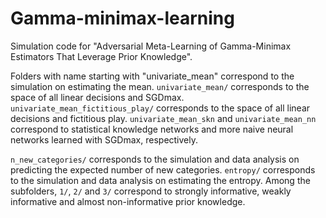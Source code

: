 # Gamma-minimax-learning

Simulation code for "Adversarial Meta-Learning of Gamma-Minimax Estimators That Leverage Prior Knowledge".

Folders with name starting with "univariate_mean" correspond to the simulation on estimating the mean. `univariate_mean/` corresponds to the space of all linear decisions and SGDmax. `univariate_mean_fictitious_play/` corresponds to the space of all linear decisions and fictitious play. `univariate_mean_skn` and `univariate_mean_nn` correspond to statistical knowledge networks and more naive neural networks learned with SGDmax, respectively.

`n_new_categories/` corresponds to the simulation and data analysis on predicting the expected number of new categories. `entropy/` corresponds to the simulation and data analysis on estimating the entropy. Among the subfolders, `1/`, `2/` and `3/` correspond to strongly informative, weakly informative and almost non-informative prior knowledge.
